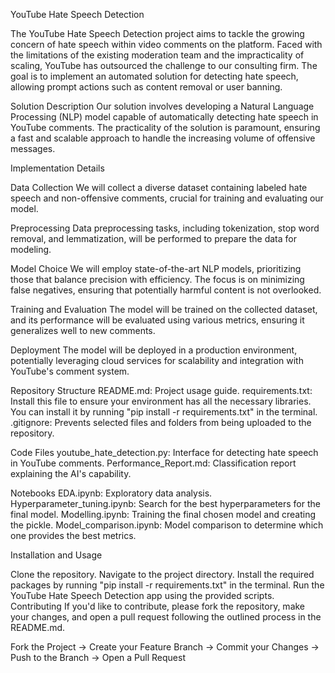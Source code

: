YouTube Hate Speech Detection





The YouTube Hate Speech Detection project aims to tackle the growing concern of hate speech within video comments on the platform. Faced with the limitations of the existing moderation team and the impracticality of scaling, YouTube has outsourced the challenge to our consulting firm. The goal is to implement an automated solution for detecting hate speech, allowing prompt actions such as content removal or user banning.




Solution Description
Our solution involves developing a Natural Language Processing (NLP) model capable of automatically detecting hate speech in YouTube comments. The practicality of the solution is paramount, ensuring a fast and scalable approach to handle the increasing volume of offensive messages.




Implementation Details

Data Collection
We will collect a diverse dataset containing labeled hate speech and non-offensive comments, crucial for training and evaluating our model.

Preprocessing
Data preprocessing tasks, including tokenization, stop word removal, and lemmatization, will be performed to prepare the data for modeling.

Model Choice
We will employ state-of-the-art NLP models, prioritizing those that balance precision with efficiency. The focus is on minimizing false negatives, ensuring that potentially harmful content is not overlooked.

Training and Evaluation
The model will be trained on the collected dataset, and its performance will be evaluated using various metrics, ensuring it generalizes well to new comments.

Deployment
The model will be deployed in a production environment, potentially leveraging cloud services for scalability and integration with YouTube's comment system.



Repository Structure
README.md: Project usage guide.
requirements.txt: Install this file to ensure your environment has all the necessary libraries. You can install it by running "pip install -r requirements.txt" in the terminal.
.gitignore: Prevents selected files and folders from being uploaded to the repository.



Code Files
youtube_hate_detection.py: Interface for detecting hate speech in YouTube comments.
Performance_Report.md: Classification report explaining the AI's capability.




Notebooks
EDA.ipynb: Exploratory data analysis.
Hyperparameter_tuning.ipynb: Search for the best hyperparameters for the final model.
Modelling.ipynb: Training the final chosen model and creating the pickle.
Model_comparison.ipynb: Model comparison to determine which one provides the best metrics.






Installation and Usage

Clone the repository.
Navigate to the project directory.
Install the required packages by running "pip install -r requirements.txt" in the terminal.
Run the YouTube Hate Speech Detection app using the provided scripts.
Contributing
If you'd like to contribute, please fork the repository, make your changes, and open a pull request following the outlined process in the README.md.





Fork the Project → Create your Feature Branch → Commit your Changes → Push to the Branch → Open a Pull Request
